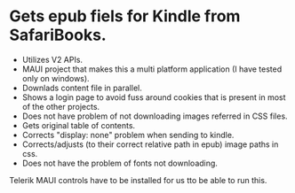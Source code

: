 # Gets epub fiels for Kindle from SafariBooks.
- Utilizes V2 APIs.
- MAUI project that makes this a multi platform application (I have tested only on windows).
- Downlads content file in parallel. 
- Shows a login page to avoid fuss around cookies that is present in most of the other projects.
- Does not have problem of not downloading images referred in CSS files.
- Gets original table of contents.
- Corrects "display: none" problem when sending to kindle.
- Corrects/adjusts (to their correct relative path in epub) image paths in css.
- Does not have the problem of fonts not downloading.


Telerik MAUI controls have to be installed for us tto be able to run this.